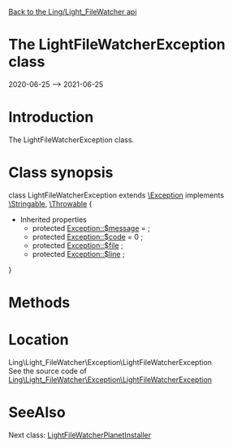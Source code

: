 [Back to the Ling/Light_FileWatcher api](https://github.com/lingtalfi/Light_FileWatcher/blob/master/doc/api/Ling/Light_FileWatcher.md)



The LightFileWatcherException class
================
2020-06-25 --> 2021-06-25






Introduction
============

The LightFileWatcherException class.



Class synopsis
==============


class <span class="pl-k">LightFileWatcherException</span> extends [\Exception](http://php.net/manual/en/class.exception.php) implements [\Stringable](https://wiki.php.net/rfc/stringable), [\Throwable](http://php.net/manual/en/class.throwable.php) {

- Inherited properties
    - protected  [Exception::$message](#property-message) =  ;
    - protected  [Exception::$code](#property-code) = 0 ;
    - protected  [Exception::$file](#property-file) ;
    - protected  [Exception::$line](#property-line) ;

}






Methods
==============






Location
=============
Ling\Light_FileWatcher\Exception\LightFileWatcherException<br>
See the source code of [Ling\Light_FileWatcher\Exception\LightFileWatcherException](https://github.com/lingtalfi/Light_FileWatcher/blob/master/Exception/LightFileWatcherException.php)



SeeAlso
==============
Next class: [LightFileWatcherPlanetInstaller](https://github.com/lingtalfi/Light_FileWatcher/blob/master/doc/api/Ling/Light_FileWatcher/Light_PlanetInstaller/LightFileWatcherPlanetInstaller.md)<br>
